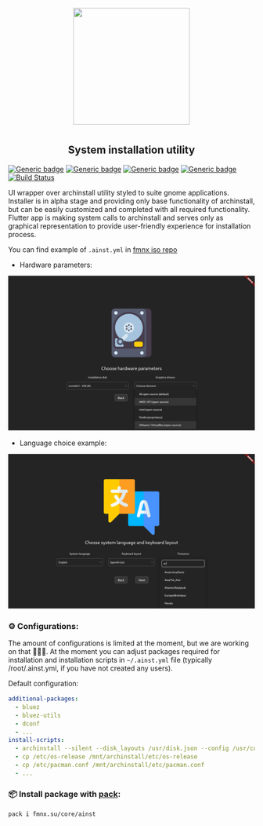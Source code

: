 <p align="center">
<img style="align: center; padding-left: 10px; padding-right: 10px; padding-bottom: 10px;" width="238px" height="238px" src="https://fmnx.su/dancheg97/Pictures/raw/branch/main/ainst.png" />
</p>

<h2 align="center">System installation utility</h2>

[![Generic badge](https://img.shields.io/badge/LICENSE-GPL-orange.svg)](https://fmnx.su/core/ainst/src/branch/main/LICENSE)
[![Generic badge](https://img.shields.io/badge/FMNX-REPO-006db0.svg)](https://fmnx.su/core/ainst)
[![Generic badge](https://img.shields.io/badge/GITHUB-REPO-white.svg)](https://github.com/fmnx-io/ainst)
[![Generic badge](https://img.shields.io/badge/CODEBERG-REPO-45a3fb.svg)](https://codeberg.org/fmnx/ainst)
[![Build Status](https://ci.fmnx.su/api/badges/core/ainst/status.svg)](https://ci.fmnx.su/core/ainst)

UI wrapper over archinstall utility styled to suite gnome applications. Installer is in alpha stage and providing only base functionality of archinstall, but can be easily customized and completed with all required functionality. Flutter app is making system calls to archinstall and serves only as graphical representation to provide user-friendly experience for installation process.

You can find example of `.ainst.yml` in [fmnx iso repo](https://fmnx.su/core/iso)

- Hardware parameters:

![](examples/disks.png)

- Language choice example:

![](examples/langs.png)

### ⚙️ Configurations:

The amount of configurations is limited at the moment, but we are working on that 🔨🔨🔨. At the moment you can adjust packages required for installation and installation scripts in `~/.ainst.yml` file (typically /root/.ainst.yml, if you have not created any users).

Default configuration:

```yml
additional-packages:
  - bluez
  - bluez-utils
  - dconf
  - ...
install-scripts:
  - archinstall --silent --disk_layouts /usr/disk.json --config /usr/config.json --creds /usr/creds.json
  - cp /etc/os-release /mnt/archinstall/etc/os-release
  - cp /etc/pacman.conf /mnt/archinstall/etc/pacman.conf
  - ...
```

### 📦 Install package with [pack](https://fmnx.su/core/pack):

```
pack i fmnx.su/core/ainst
```

<!--
Make evrything configurable with a yaml as a builder:
 - spinners
 - what to be shown and where
 - which input params will do what
 - which scripts will push wut??
xprop WM_CLASS
-->
